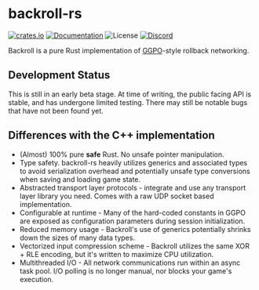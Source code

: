 # backroll-rs

[![crates.io](https://img.shields.io/crates/v/backroll.svg)](https://crates.io/crates/backroll)
[![Documentation](https://docs.rs/backroll/badge.svg)](https://docs.rs/backroll)
![License](https://img.shields.io/crates/l/backroll)
[![Discord](https://img.shields.io/discord/151219753434742784.svg?label=&logo=discord&logoColor=ffffff&color=7389D8&labelColor=6A7EC2)](https://discord.gg/VuZhs9V)

Backroll is a pure Rust implementation of [GGPO](https://www.ggpo.net/)-style
rollback networking.

## Development Status
This is still in an early beta stage. At time of writing, the public facing API 
is stable, and has undergone limited testing. There may still be notable bugs
that have not been found yet.

## Differences with the C++ implementation

 * (Almost) 100% pure **safe** Rust. No unsafe pointer manipulation.
 * Type safety. backroll-rs heavily utilizes generics and associated types to 
   avoid serialization overhead and potentially unsafe type conversions when 
   saving and loading game state.
 * Abstracted transport layer protocols - integrate and use any transport layer
   library you need. Comes with a raw UDP socket based implementation.
 * Configurable at runtime - Many of the hard-coded constants in GGPO are exposed
   as configuration parameters during session initialization.
 * Reduced memory usage - Backroll's use of generics potentially shrinks down
   the sizes of many data types.
 * Vectorized input compression scheme - Backroll utilizes the same XOR + RLE
   encoding, but it's written to maximize CPU utilization.
 * Multithreaded I/O - All network communications run within an async task pool.
   I/O polling is no longer manual, nor blocks your game's execution.